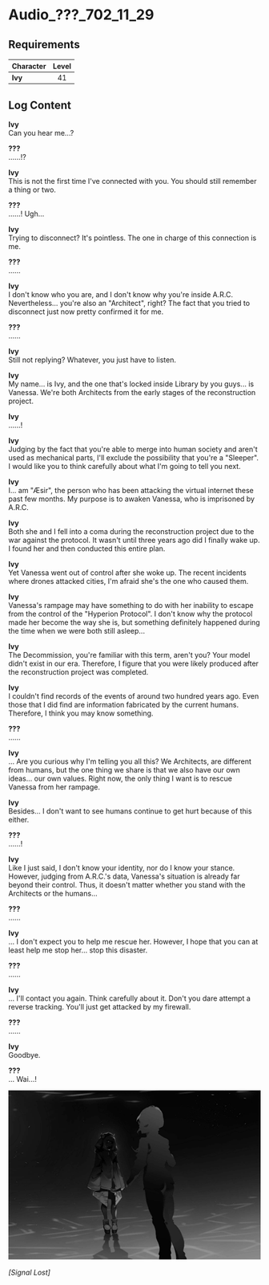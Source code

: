 # Audio_???_702_11_29
## Requirements
|Character|Level|
|---------|:---:|
|**Ivy**  | 41  |

## Log Content
**Ivy**<br>
Can you hear me...?

**???**<br>
......!?

**Ivy**<br>
This is not the first time I've connected with you. You should still remember a thing or two.

**???**<br>
......! Ugh...

**Ivy**<br>
Trying to disconnect? It's pointless. The one in charge of this connection is me.

**???**<br>
......

**Ivy**<br>
I don't know who you are, and I don't know why you're inside A.R.C. Nevertheless... you're also an "Architect", right? The fact that you tried to disconnect just now pretty confirmed it for me.

**???**<br>
......

**Ivy**<br>
Still not replying? Whatever, you just have to listen.

**Ivy**<br>
My name... is Ivy, and the one that's locked inside Library by you guys... is Vanessa. We're both Architects from the early stages of the reconstruction project.

**Ivy**<br>
......!

**Ivy**<br>
Judging by the fact that you're able to merge into human society and aren't used as mechanical parts, I'll exclude the possibility that you're a "Sleeper". I would like you to think carefully about what I'm going to tell you next.

**Ivy**<br>
I... am "Æsir", the person who has been attacking the virtual internet these past few months. My purpose is to awaken Vanessa, who is imprisoned by A.R.C.

**Ivy**<br>
Both she and I fell into a coma during the reconstruction project due to the war against the protocol. It wasn't until three years ago did I finally wake up. I found her and then conducted this entire plan.

**Ivy**<br>
Yet Vanessa went out of control after she woke up. The recent incidents where drones attacked cities, I'm afraid she's the one who caused them.

**Ivy**<br>
Vanessa's rampage may have something to do with her inability to escape from the control of the "Hyperion Protocol". I don't know why the protocol made her become the way she is, but something definitely happened during the time when we were both still asleep...

**Ivy**<br>
The Decommission, you're familiar with this term, aren't you? Your model didn't exist in our era. Therefore, I figure that you were likely produced after the reconstruction project was completed.

**Ivy**<br>
I couldn't find records of the events of around two hundred years ago. Even those that I did find are information fabricated by the current humans. Therefore, I think you may know something.

**???**<br>
......

**Ivy**<br>
... Are you curious why I'm telling you all this? We Architects, are different from humans, but the one thing we share is that we also have our own ideas... our own values. Right now, the only thing I want is to rescue Vanessa from her rampage.

**Ivy**<br>
Besides... I don't want to see humans continue to get hurt because of this either.

**???**<br>
......!

**Ivy**<br>
Like I just said, I don't know your identity, nor do I know your stance. However, judging from A.R.C.'s data, Vanessa's situation is already far beyond their control. Thus, it doesn't matter whether you stand with the Architects or the humans...

**???**<br>
......

**Ivy**<br>
... I don't expect you to help me rescue her. However, I hope that you can at least help me stop her... stop this disaster.

**???**<br>
......

**Ivy**<br>
... I'll contact you again. Think carefully about it. Don't you dare attempt a reverse tracking. You'll just get attacked by my firewall.

**???**<br>
......

**Ivy**<br>
Goodbye.

**???**<br>
... Wai...!

![ivos4801.png](./attachments/ivos4801.png)

*[Signal Lost]*